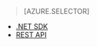 > [AZURE.SELECTOR] 
- [.NET SDK](../articles/media-services/media-services-dotnet-create-contentkey.md)
- [REST API](../articles/media-services/media-services-rest-create-contentkey.md)


<!--HONumber=52-->
